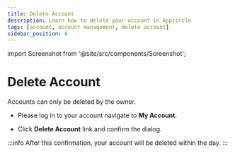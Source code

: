 ```yaml
---
title: Delete Account
description: Learn how to delete your account in Appcircle
tags: [account, account management, delete account]
sidebar_position: 6
---
```


import Screenshot from '@site/src/components/Screenshot';

# Delete Account

Accounts can only be deleted by the owner.

- Please log in to your account navigate to **My Account**.
  <Screenshot url='https://cdn.appcircle.io/docs/assets/myaccount-delete-account.png' />

- Click **Delete Account** link and confirm the dialog.

<Screenshot url="https://cdn.appcircle.io/docs/assets/myaccount-delete-account-prompt.png" />

:::info
After this confirmation, your account will be deleted within the day.
:::
